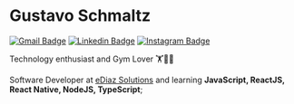 # Gustavo Schmaltz

[![Gmail Badge](https://img.shields.io/badge/-guuhschmaltz@gmail.com-730a1c?style=flat-square&logo=Gmail&logoColor=white&link=mailto:gustavo.schmaltz@gmail.com)](mailto:guuhschmaltz@gmail.com)
[![Linkedin Badge](https://img.shields.io/badge/-Gustavo%20Schmaltz-730a1c?style=flat-square&logo=Linkedin&logoColor=white&link=https://www.linkedin.com/in/guuhschmaltz)](https://www.linkedin.com/in/gustavo-schmaltz-824a96197/) 
[![Instagram Badge](https://img.shields.io/badge/-Gustavo%20Schmaltz-730a1c?style=flat-square&logo=Instagram&logoColor=white&link=https://www.instagram.com/schmaltzg_/)](https://www.instagram.com/schmaltzg_/) 

Technology enthusiast and Gym Lover 🏋️🙋‍♂️

Software Developer at [eDiaz Solutions](http://ediaz.tech) and learning **JavaScript, ReactJS, React Native, NodeJS, TypeScript**;
